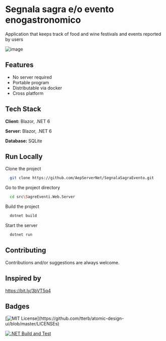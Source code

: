 # Segnala sagra e/o evento enogastronomico
Application that keeps track of food and wine festivals and events reported by users

![image](https://user-images.githubusercontent.com/49655304/177772459-ce220883-1980-48c6-a49d-e292603a285e.png)


## Features

- No server required
- Portable program
- Distributable via docker
- Cross platform


## Tech Stack

**Client:** Blazor, .NET 6

**Server:** Blazor, .NET 6

**Database:** SQLite


## Run Locally

Clone the project

```bash
  git clone https://github.com/AepServerNet/SegnalaSagraEvento.git
```

Go to the project directory

```bash
  cd src\SagreEventi.Web.Server
```

Build the project

```bash
  dotnet build
```

Start the server

```bash
  dotnet run
```


## Contributing
Contributions and/or suggestions are always welcome.


## Inspired by
https://bit.ly/3bVT5q4


## Badges

[![MIT License](https://img.shields.io/apm/l/atomic-design-ui.svg?)](https://github.com/tterb/atomic-design-ui/blob/master/LICENSEs)

[![.NET Build and Test](https://github.com/AepServerNet/SegnalaSagraEvento/actions/workflows/dotnet.yml/badge.svg)](https://github.com/AepServerNet/SegnalaSagraEvento/actions/workflows/dotnet.yml)
